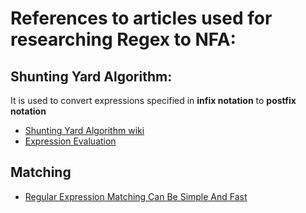 # References to articles used for researching Regex to NFA:
## Shunting Yard Algorithm:
It is used to convert expressions specified in **infix notation** to **postfix notation**
* [Shunting Yard Algorithm wiki](https://en.wikipedia.org/wiki/Shunting-yard_algorithm)
* [Expression Evaluation](https://www.geeksforgeeks.org/expression-evaluation/)

## Matching
* [Regular Expression Matching Can Be Simple And Fast](https://swtch.com/~rsc/regexp/regexp1.html)